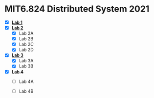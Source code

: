 # MIT6.824 Distributed System 2021

- [x] [**Lab 1**](https://github.com/Ray-Eldath/MIT6.824/tree/mr)
- [X] [**Lab 2**](https://github.com/Ray-Eldath/MIT6.824/tree/raft-2021)
    - [X] Lab 2A
    - [X] Lab 2B
    - [X] Lab 2C
    - [X] Lab 2D
- [x] [**Lab 3**](https://github.com/Ray-Eldath/MIT6.824/tree/raft-2021)
    - [x] Lab 3A
    - [x] Lab 3B
- [x] [**Lab 4**](https://github.com/Ray-Eldath/MIT6.824/tree/raft-2021)
    - [ ] Lab 4A
    - [ ] Lab 4B





